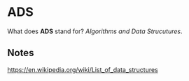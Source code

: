 # ADS

What does **ADS** stand for? *Algorithms and Data Strucutures*.

## Notes

<https://en.wikipedia.org/wiki/List_of_data_structures>
